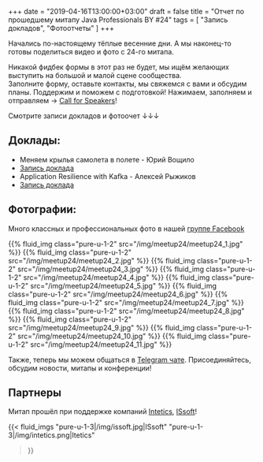 +++
date = "2019-04-16T13:00:00+03:00"
draft = false
title = "Отчет по прошедшему митапу Java Professionals BY #24"
tags = [
    "Запись докладов",
    "Фотоотчеты"
]
+++

Начались по-настоящему тёплые весенние дни. А мы наконец-то готовы поделиться видео и фото с 24-го митапа. 

Никакой фидбек формы в этот раз не будет, мы ищём желающих выступить на большой и малой сцене сообщества.  
Заполните форму, оставьте контакты, мы свяжемся с вами и обсудим планы. Поддержим и поможем с подготовкой!
Нажимаем, заполняем и отправляем → [Call for Speakers](https://forms.gle/ue4dVYz4ttDD9d1k7)! 

Смотрите записи докладов и фотоочет ↓↓↓

<!--more-->

## Доклады:

 - Меняем крылья самолета в полете - Юрий Вощило
  - [Запись доклада](https://youtu.be/5JAPQGRv_7k)
 - Application Resilience with Kafka - Алексей Рыжиков
  - [Запись доклада](https://youtu.be/CnB-tCbPupE)

## Фотографии:

Много классных и профессиональных фото в нашей [группе Facebook](https://www.facebook.com/pg/javaprofessionalsby/photos/?tab=album&album_id=1637325409704384)

<div class="post_photos">

{{% fluid_img class="pure-u-1-2" src="/img/meetup24/meetup24_1.jpg" %}}
{{% fluid_img class="pure-u-1-2" src="/img/meetup24/meetup24_2.jpg" %}}
{{% fluid_img class="pure-u-1-2" src="/img/meetup24/meetup24_3.jpg" %}}
{{% fluid_img class="pure-u-1-2" src="/img/meetup24/meetup24_4.jpg" %}}
{{% fluid_img class="pure-u-1-2" src="/img/meetup24/meetup24_5.jpg" %}}
{{% fluid_img class="pure-u-1-2" src="/img/meetup24/meetup24_6.jpg" %}}
{{% fluid_img class="pure-u-1-2" src="/img/meetup24/meetup24_7.jpg" %}}
{{% fluid_img class="pure-u-1-2" src="/img/meetup24/meetup24_8.jpg" %}}
{{% fluid_img class="pure-u-1-2" src="/img/meetup24/meetup24_9.jpg" %}}
{{% fluid_img class="pure-u-1-2" src="/img/meetup24/meetup24_10.jpg" %}}
{{% fluid_img class="pure-u-1-2" src="/img/meetup24/meetup24_11.jpg" %}}


</div>

Также, теперь мы можем общаться в [Telegram чате](https://t.me/jprof_by). Присоединяйтесь, обсудим новости, митапы и конференции!

## Партнеры

Митап прошёл при поддержке компаний  [Intetics](http://intetics.com), [ISsoft](http://www.issoft.by)!

{{< fluid_imgs
  "pure-u-1-3|/img/issoft.jpg|ISsoft"
  "pure-u-1-3|/img/intetics.png|Itetics"
>}}
